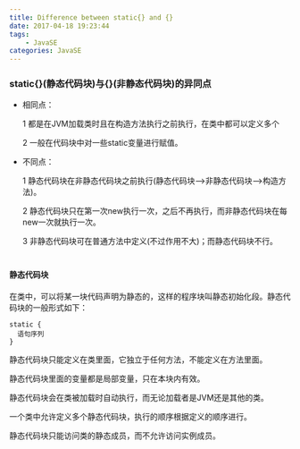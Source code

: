 ```yaml
---
title: Difference between static{} and {}
date: 2017-04-18 19:23:44
tags:
    - JavaSE
categories: JavaSE
---
```



### static{}(静态代码块)与{}(非静态代码块)的异同点


- 相同点：

    1 都是在JVM加载类时且在构造方法执行之前执行，在类中都可以定义多个

    2 一般在代码块中对一些static变量进行赋值。

- 不同点：

    1 静态代码块在非静态代码块之前执行(静态代码块—>非静态代码块—>构造方法)。

    2 静态代码块只在第一次new执行一次，之后不再执行，而非静态代码块在每new一次就执行一次。

    3 非静态代码块可在普通方法中定义(不过作用不大)；而静态代码块不行。
　　

#### 静态代码块

在类中，可以将某一块代码声明为静态的，这样的程序块叫静态初始化段。静态代码块的一般形式如下：

```
static {
  语句序列
}
```
静态代码块只能定义在类里面，它独立于任何方法，不能定义在方法里面。

静态代码块里面的变量都是局部变量，只在本块内有效。

静态代码块会在类被加载时自动执行，而无论加载者是JVM还是其他的类。

一个类中允许定义多个静态代码块，执行的顺序根据定义的顺序进行。

静态代码块只能访问类的静态成员，而不允许访问实例成员。



　　
　　
　　

